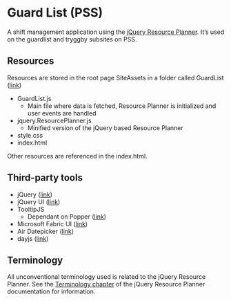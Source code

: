 # Guard List (PSS)
A shift management application using the [jQuery Resource Planner](resource-planner/introduction). It’s used on the guardlist and tryggby subsites on PSS. 

## Resources
Resources are stored in the root page SiteAssets in a folder called GuardList ([link](https://psssecuritas.signin.no/SiteAssets/Forms/AllItems.aspx?RootFolder=%2FSiteAssets%2FGuardList&FolderCTID=0x012000C7E410989548A14DB5B78F0F67452B8F&View=%7BFCED0165%2D2F8B%2D44E0%2D8F84%2DBD66768047A9%7D))
- GuardList.js 
	- Main file where data is fetched, Resource Planner is initialized and user events are handled 
- jquery.ResourcePlanner.js 
	- Minified version of the jQuery based Resource Planner 
- style.css 
- index.html 

Other resources are referenced in the index.html.

## Third-party tools
- jQuery ([link](https://jquery.com/))
- jQuery UI ([link](https://jqueryui.com/))
- TooltipJS
	- Dependant on Popper ([link](https://popper.js.org/docs/v2/))
- Microsoft Fabric UI ([link](https://developer.microsoft.com/en-us/fabric-js))
- Air Datepicker ([link](http://t1m0n.name/air-datepicker/docs/))
- dayjs ([link](https://day.js.org/))

## Terminology
All unconventional terminology used is related to the jQuery Resource Planner. See the [Terminology chapter](http://localhost:3000/#/resource-planner/introduction?id=terminology) of the jQuery Resource Planner documentation for information. 